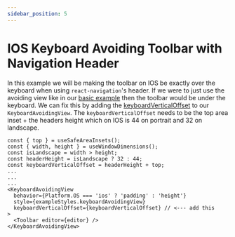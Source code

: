 ```yaml
---
sidebar_position: 5
---
```


# IOS Keyboard Avoiding Toolbar with Navigation Header

In this example we will be making the toolbar on IOS be exactly over the keyboard when using `react-navigation`'s header.
If we were to just use the avoiding view like in our [basic example](./basic.md) then the toolbar would be under the keyboard.
We can fix this by adding the [keyboardVerticalOffset](https://reactnative.dev/docs/keyboardavoidingview#keyboardverticaloffset) to our `KeyboardAvoidingView`.
The `keyboardVerticalOffset` needs to be the top area inset + the headers height which on IOS is 44 on portrait and 32 on landscape.

```tsx
const { top } = useSafeAreaInsets();
const { width, height } = useWindowDimensions();
const isLandscape = width > height;
const headerHeight = isLandscape ? 32 : 44;
const keyboardVerticalOffset = headerHeight + top;
...
...
...
<KeyboardAvoidingView
  behavior={Platform.OS === 'ios' ? 'padding' : 'height'}
  style={exampleStyles.keyboardAvoidingView}
  keyboardVerticalOffset={keyboardVerticalOffset} // <--- add this
>
  <Toolbar editor={editor} />
</KeyboardAvoidingView>
```
